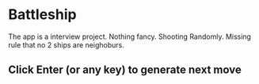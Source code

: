 # Battleship

 The app is a interview project. Nothing fancy.
Shooting Randomly. Missing rule that no 2 ships are neighoburs.

## Click Enter (or any key) to generate next move